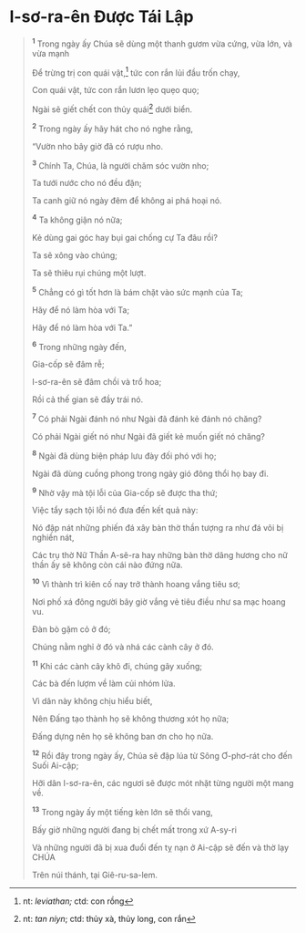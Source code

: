 # I-sơ-ra-ên Ðược Tái Lập

> <sup><b>1</b></sup> Trong ngày ấy Chúa sẽ dùng một thanh gươm vừa cứng, vừa lớn, và vừa mạnh
>
> Ðể trừng trị con quái vật,[^1-1ebf1da8-6180-4376-bc49-5f7c13c72819] tức con rắn lủi đầu trốn chạy,
>
> Con quái vật, tức con rắn lươn lẹo quẹo quọ;
>
> Ngài sẽ giết chết con thủy quái[^2-1ebf1da8-6180-4376-bc49-5f7c13c72819] dưới biển.
>
> <sup><b>2</b></sup> Trong ngày ấy hãy hát cho nó nghe rằng,
>
> “Vườn nho bây giờ đã có rượu nho.
>
> <sup><b>3</b></sup> Chính Ta, Chúa, là người chăm sóc vườn nho;
>
> Ta tưới nước cho nó đều đặn;
>
> Ta canh giữ nó ngày đêm để không ai phá hoại nó.
>
> <sup><b>4</b></sup> Ta không giận nó nữa;
>
> Kẻ dùng gai góc hay bụi gai chống cự Ta đâu rồi?
>
> Ta sẽ xông vào chúng;
>
> Ta sẽ thiêu rụi chúng một lượt.
>
> <sup><b>5</b></sup> Chẳng có gì tốt hơn là bám chặt vào sức mạnh của Ta;
>
> Hãy để nó làm hòa với Ta;
>
> Hãy để nó làm hòa với Ta.”
>
> <sup><b>6</b></sup> Trong những ngày đến,
>
> Gia-cốp sẽ đâm rễ;
>
> I-sơ-ra-ên sẽ đâm chồi và trổ hoa;
>
> Rồi cả thế gian sẽ đầy trái nó.
>
> <sup><b>7</b></sup> Có phải Ngài đánh nó như Ngài đã đánh kẻ đánh nó chăng?
>
> Có phải Ngài giết nó như Ngài đã giết kẻ muốn giết nó chăng?
>
> <sup><b>8</b></sup> Ngài đã dùng biện pháp lưu đày đối phó với họ;
>
> Ngài đã dùng cuồng phong trong ngày gió đông thổi họ bay đi.
>
> <sup><b>9</b></sup> Nhờ vậy mà tội lỗi của Gia-cốp sẽ được tha thứ;
>
> Việc tẩy sạch tội lỗi nó đưa đến kết quả này:
>
> Nó đập nát những phiến đá xây bàn thờ thần tượng ra như đá vôi bị nghiền nát,
>
> Các trụ thờ Nữ Thần A-sê-ra hay những bàn thờ dâng hương cho nữ thần ấy sẽ không còn cái nào đứng nữa.
>
> <sup><b>10</b></sup> Vì thành trì kiên cố nay trở thành hoang vắng tiêu sơ;
>
> Nơi phố xá đông người bây giờ vắng vẻ tiêu điều như sa mạc hoang vu.
>
> Ðàn bò gặm cỏ ở đó;
>
> Chúng nằm nghỉ ở đó và nhá các cành cây ở đó.
>
> <sup><b>11</b></sup> Khi các cành cây khô đi, chúng gãy xuống;
>
> Các bà đến lượm về làm củi nhóm lửa.
>
> Vì dân này không chịu hiểu biết,
>
> Nên Ðấng tạo thành họ sẽ không thương xót họ nữa;
>
> Ðấng dựng nên họ sẽ không ban ơn cho họ nữa.
>
> <sup><b>12</b></sup> Rồi đây trong ngày ấy, Chúa sẽ đập lúa từ Sông Ơ-phơ-rát cho đến Suối Ai-cập;
>
> Hỡi dân I-sơ-ra-ên, các ngươi sẽ được mót nhặt từng người một mang về.
>
> <sup><b>13</b></sup> Trong ngày ấy một tiếng kèn lớn sẽ thổi vang,
>
> Bấy giờ những người đang bị chết mất trong xứ A-sy-ri
>
> Và những người đã bị xua đuổi đến tỵ nạn ở Ai-cập sẽ đến và thờ lạy CHÚA
>
> Trên núi thánh, tại Giê-ru-sa-lem.

[^1-1ebf1da8-6180-4376-bc49-5f7c13c72819]: nt: _leviathan;_ ctd: con rồng

[^2-1ebf1da8-6180-4376-bc49-5f7c13c72819]: nt: _tan niyn_; ctd: thủy xà, thủy long, con rắn
